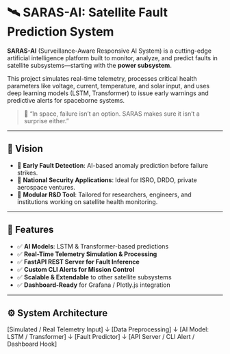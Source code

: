 # 🛰️ SARAS-AI: Satellite Fault Prediction System

**SARAS-AI** (Surveillance-Aware Responsive AI System) is a cutting-edge artificial intelligence platform built to monitor, analyze, and predict faults in satellite subsystems—starting with the **power subsystem**.  

This project simulates real-time telemetry, processes critical health parameters like voltage, current, temperature, and solar input, and uses deep learning models (LSTM, Transformer) to issue early warnings and predictive alerts for spaceborne systems.

> 🧠 “In space, failure isn’t an option. SARAS makes sure it isn’t a surprise either.”  

---

## 🧭 Vision

- 🚨 **Early Fault Detection**: AI-based anomaly prediction before failure strikes.
- 🔐 **National Security Applications**: Ideal for ISRO, DRDO, private aerospace ventures.
- 🧪 **Modular R&D Tool**: Tailored for researchers, engineers, and institutions working on satellite health monitoring.

---

## 🧰 Features

- ✅ **AI Models**: LSTM & Transformer-based predictions
- ✅ **Real-Time Telemetry Simulation & Processing**
- ✅ **FastAPI REST Server for Fault Inference**
- ✅ **Custom CLI Alerts for Mission Control**
- ✅ **Scalable & Extendable** to other satellite subsystems
- ✅ **Dashboard-Ready** for Grafana / Plotly.js integration

---

## ⚙️ System Architecture


  [Simulated / Real Telemetry Input]
                ↓
        [Data Preprocessing]
                ↓
       [AI Model: LSTM / Transformer]
                ↓
          [Fault Predictor]
                ↓
  [API Server / CLI Alert / Dashboard Hook]
